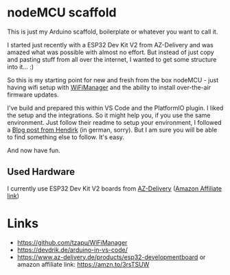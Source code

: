 # nodeMCU scaffold 
This is just my Arduino scaffold, boilerplate or whatever you want to call it.

I started just recently with a ESP32 Dev Kit V2 from AZ-Delivery and was amazed what was possible with almost no effort. But instead of just copy and pasting stuff from all over the internet, I wanted to get some structure into it... :)

So this is my starting point for new and fresh from the box nodeMCU - just having wifi setup with [WiFiManager](https://github.com/tzapu/WiFiManager) and the ability to install over-the-air firmware updates.

I've build and prepared this within VS Code and the PlatformIO plugin. I liked the setup and the integrations. So it might help you, if you use the same environment. Just follow their readme to setup your environment, I followed a [Blog post from Hendirk](https://devdrik.de/arduino-in-vs-code/) (in german, sorry). But I am sure you will be able to find something else to follow. It's easy.

And now have fun.

## Used Hardware
I currently use ESP32 Dev Kit V2 boards from [AZ-Delivery](https://www.az-delivery.de/products/esp32-developmentboard) ([Amazon Affiliate link](https://amzn.to/3rsTSUW))
# Links
- https://github.com/tzapu/WiFiManager
- https://devdrik.de/arduino-in-vs-code/
- https://www.az-delivery.de/products/esp32-developmentboard or amazon affiliate link: https://amzn.to/3rsTSUW